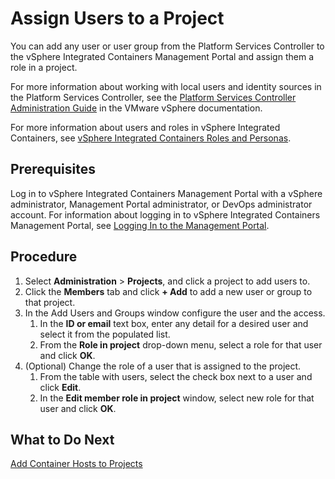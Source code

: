 # Assign Users to a Project #

You can add any user or user group from the Platform Services Controller to the vSphere Integrated Containers Management Portal and assign them a role in a project.  

For more information about working with local users and identity sources in the Platform Services Controller, see the [Platform Services Controller Administration Guide](https://docs.vmware.com/en/VMware-vSphere/6.7/com.vmware.psc.doc/GUID-9451A5B4-5747-42C1-8A82-83AFCC1F2861.html "Platform Services Controller Administration Guide") in the VMware vSphere documentation.

For more information about users and roles in vSphere Integrated Containers, see [vSphere Integrated Containers Roles and Personas](../vic_overview/roles_and_personas.md).

## Prerequisites

Log in to vSphere Integrated Containers Management Portal with a vSphere administrator, Management Portal administrator, or DevOps administrator account. For information about logging in to vSphere Integrated Containers Management Portal, see [Logging In to the Management Portal](logging_in_mp.md).

## Procedure

1. Select **Administration** > **Projects**, and click a project to add users to.
3. Click the **Members** tab and click **+ Add** to add a new user or group to that project.
4. In the Add Users and Groups window configure the user and the access.
	1. In the **ID or email** text box, enter any detail for a desired user and select it from the populated list.
	2. From the **Role in project** drop-down menu, select a role for that user and click **OK**.   
5. (Optional) Change the role of a user that is assigned to the project.
	1. From the table with users, select the check box next to a user and click **Edit**.
	2. In the **Edit member role in project** window, select new role for that user and click **OK**.

## What to Do Next

[Add Container Hosts to Projects](vchs_and_mgmt_portal.md)
